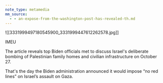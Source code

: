 ```yaml
---
note_type: metamedia
mm_source:
  - - an-expose-from-the-washington-post-has-revealed-th.md
---
```


![[3331999497180545900_3331999447612262578.jpg]]

 IMEU

The article reveals top Biden
officials met to discuss Israel's
deliberate bombing of Palestinian
family homes and civilian
infrastructure on October 27.

That's the day the Biden
administration announced it
would impose “no red lines”
on Israel’s assault on Gaza.


